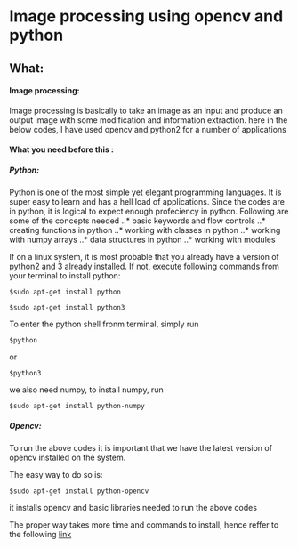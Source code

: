 # Image processing using opencv and python 
## What:
#### Image processing:
Image processing is basically to take an image as an input and produce an output image with some modification and information extraction. here in the below codes, I have used opencv and python2 for a number of applications

#### What you need before this :
##### Python:
Python is one of the most simple yet elegant programming languages. It is super easy to learn and has a hell load of applications. Since the codes are in python, it is logical to expect enough profeciency in python. Following are some of the concepts needed 
..* basic keywords and flow controls
..* creating functions in python
..* working with classes in python
..* working with numpy arrays
..* data structures in python
..* working with modules


If on a linux system, it is most probable that you already have a version of python2 and 3 already installed. If not, execute following commands from your terminal to install python:

```$sudo apt-get install python```


```$sudo apt-get install python3```

To enter the python shell fronm terminal, simply run

```$python```

or

```$python3```

we also need numpy, to install numpy, run


```$sudo apt-get install python-numpy```


##### Opencv:

To run the above codes it is important that we have the latest version of opencv installed on the system.

The easy way to do so is:

```$sudo apt-get install python-opencv```

it installs opencv and basic libraries needed to run the above codes

The proper way takes more time and commands to install, hence reffer to the following [link](https://docs.opencv.org/3.4/d7/d9f/tutorial_linux_install.html)

